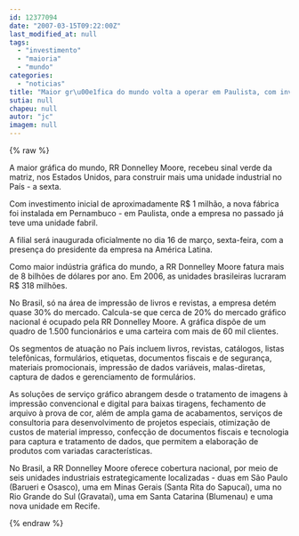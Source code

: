 ```yaml
---
id: 12377094
date: "2007-03-15T09:22:00Z"
last_modified_at: null
tags:
  - "investimento"
  - "maioria"
  - "mundo"
categories:
  - "noticias"
title: "Maior gr\u00e1fica do mundo volta a operar em Paulista, com investimento de R$ 1 milh\u00e3o"
sutia: null
chapeu: null
autor: "jc"
imagem: null
---
```

{% raw %}
<p>A maior gr&aacute;fica do mundo, RR Donnelley Moore, recebeu sinal verde da matriz, nos Estados Unidos, para construir mais uma unidade industrial no Pa&iacute;s - a sexta.</p>
<p>Com investimento inicial de aproximadamente R$ 1 milh&atilde;o, a nova f&aacute;brica foi instalada em Pernambuco - em Paulista, onde a empresa no passado j&aacute; teve uma unidade fabril.</p>
<p>A filial ser&aacute; inaugurada oficialmente no dia 16 de mar&ccedil;o, sexta-feira, com a presen&ccedil;a do presidente da empresa na Am&eacute;rica Latina.</p>
<p>Como maior ind&uacute;stria gr&aacute;fica do mundo, a RR Donnelley Moore fatura mais de 8 bilh&otilde;es de d&oacute;lares por ano. Em 2006, as unidades brasileiras lucraram R$ 318 milh&otilde;es.</p>
<p>No Brasil, s&oacute; na &aacute;rea de impress&atilde;o de livros e revistas, a empresa det&eacute;m quase 30% do mercado. Calcula-se que cerca de 20% do mercado gr&aacute;fico nacional &eacute; ocupado pela RR Donnelley Moore. A gr&aacute;fica disp&otilde;e de um quadro de 1.500 funcion&aacute;rios e uma carteira com mais de 60 mil clientes.</p>
<p>Os segmentos de atua&ccedil;&atilde;o no Pa&iacute;s incluem livros, revistas, cat&aacute;logos, listas telef&ocirc;nicas, formul&aacute;rios, etiquetas, documentos fiscais e de seguran&ccedil;a, materiais promocionais, impress&atilde;o de dados vari&aacute;veis, malas-diretas, captura de dados e gerenciamento de formul&aacute;rios.</p>
<p>As solu&ccedil;&otilde;es de servi&ccedil;o gr&aacute;fico abrangem desde o tratamento de imagens &agrave; impress&atilde;o convencional e digital para baixas tiragens, fechamento de arquivo &agrave; prova de cor, al&eacute;m de ampla gama de acabamentos, servi&ccedil;os de consultoria para desenvolvimento de projetos especiais, otimiza&ccedil;&atilde;o de custos de material impresso, confec&ccedil;&atilde;o de documentos fiscais e tecnologia para captura e tratamento de dados, que permitem a elabora&ccedil;&atilde;o de produtos com variadas caracter&iacute;sticas.</p>
<p>No Brasil, a RR Donnelley Moore oferece cobertura nacional, por meio de seis unidades industriais estrategicamente localizadas - duas em S&atilde;o Paulo (Barueri e Osasco), uma em Minas Gerais (Santa Rita do Sapuca&iacute;), uma no Rio Grande do Sul (Gravata&iacute;), uma em Santa Catarina (Blumenau) e uma nova unidade em Recife.</p>
{% endraw %}